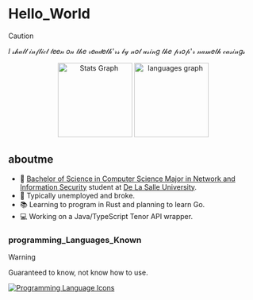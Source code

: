 # Hello_World

> [!CAUTION]
> 𝐼 𝓈𝒽𝒶𝓁𝓁 𝒾𝓃𝒻𝓁𝒾𝒸𝓉 𝓉𝑒𝑒𝓃 𝑜𝓃 𝓉𝒽𝑒 𝓇𝑒𝒶𝒹𝑒𝓉𝒽'𝓇𝓈 𝒷𝓎 𝓃𝑜𝓉 𝓊𝓈𝒾𝓃𝑔 𝓉𝒽𝑒 𝓅𝓇𝑜𝓅'𝓇 𝓃𝒶𝓂𝑒𝓉𝒽 𝒸𝒶𝓈𝒾𝓃𝑔𝓈

<div align="center">
  <img src="https://github-readme-stats.vercel.app/api?username=CielSachen&hide_title=false&hide_rank=false&show_icons=true&include_all_commits=true&count_private=true&disable_animations=false&theme=dracula&locale=en&hide_border=false&order=1" height="150" alt="Stats Graph">
  <img src="https://github-readme-stats.vercel.app/api/top-langs?username=CielSachen&locale=en&hide_title=false&layout=compact&card_width=320&langs_count=5&theme=dracula&hide_border=false&order=2" height="150" alt="languages graph">
</div>

## aboutme

- 🏫 [Bachelor of Science in Computer Science Major in Network and Information Security](https://www.dlsu.edu.ph/colleges/ccs/undergraduate-degree-programs/cs-nis/) student at [De La Salle University](https://www.dlsu.edu.ph/).
- 🏢 Typically unemployed and broke.
- 📚 Learning to program in Rust and planning to learn Go.
- 💻 Working on a Java/TypeScript Tenor API wrapper.

### programming_Languages_Known

> [!WARNING]
> Guaranteed to know, not know how to use.

[![Programming Language Icons](https://skillicons.dev/icons?i=js,ts,py,c,java,rust)](https://skillicons.dev)
